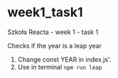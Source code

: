 # week1_task1
Szkoła Reacta - week 1 - task 1

Checks if the year is a leap year

1. Change const YEAR in index.js'.
2. Use in terminal `npm run leap`
